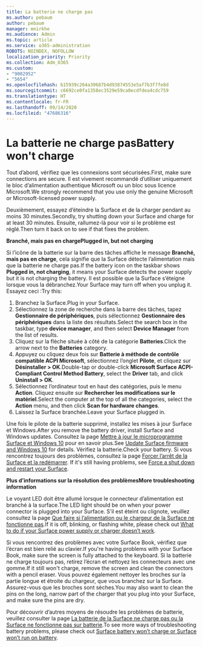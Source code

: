 ```yaml
---
title: La batterie ne charge pas
ms.author: pebaum
author: pebaum
manager: mnirkhe
ms.audience: Admin
ms.topic: article
ms.service: o365-administration
ROBOTS: NOINDEX, NOFOLLOW
localization_priority: Priority
ms.collection: Adm_O365
ms.custom:
- "9002952"
- "5654"
ms.openlocfilehash: b15939c264a39687b4d93874553e5af7b3f7fe8d
ms.sourcegitcommit: c6692ce0fa1358ec3529e59ca0ecdfdea4cdc759
ms.translationtype: HT
ms.contentlocale: fr-FR
ms.lasthandoff: 09/14/2020
ms.locfileid: "47686316"
---
```

# <a name="battery-wont-charge"></a><span data-ttu-id="687fe-102">La batterie ne charge pas</span><span class="sxs-lookup"><span data-stu-id="687fe-102">Battery won't charge</span></span>

<span data-ttu-id="687fe-103">Tout d’abord, vérifiez que les connexions sont sécurisées.</span><span class="sxs-lookup"><span data-stu-id="687fe-103">First, make sure connections are secure.</span></span> <span data-ttu-id="687fe-104">Il est vivement recommandé d’utiliser uniquement le bloc d’alimentation authentique Microsoft ou un bloc sous licence Microsoft.</span><span class="sxs-lookup"><span data-stu-id="687fe-104">We strongly recommend that you use only the genuine Microsoft or Microsoft-licensed power supply.</span></span>

<span data-ttu-id="687fe-105">Deuxièmement, essayez d’éteindre la Surface et de la charger pendant au moins 30 minutes.</span><span class="sxs-lookup"><span data-stu-id="687fe-105">Secondly, try shutting down your Surface and charge for at least 30 minutes.</span></span> <span data-ttu-id="687fe-106">Ensuite, rallumez-là pour voir si le problème est réglé.</span><span class="sxs-lookup"><span data-stu-id="687fe-106">Then turn it back on to see if that fixes the problem.</span></span>

<span data-ttu-id="687fe-107">**Branché, mais pas en charge**</span><span class="sxs-lookup"><span data-stu-id="687fe-107">**Plugged in, but not charging**</span></span>

<span data-ttu-id="687fe-108">Si l’icône de la batterie sur la barre des tâches affiche le message **Branché, mais pas en charge**, cela signifie que la Surface détecte l’alimentation mais que la batterie ne charge pas.</span><span class="sxs-lookup"><span data-stu-id="687fe-108">If the battery icon on the taskbar shows **Plugged in, not charging**, it means your Surface detects the power supply but it is not charging the battery.</span></span> <span data-ttu-id="687fe-109">Il est possible que la Surface s’éteigne lorsque vous la débranchez.</span><span class="sxs-lookup"><span data-stu-id="687fe-109">Your Surface may turn off when you unplug it.</span></span> <span data-ttu-id="687fe-110">Essayez ceci :</span><span class="sxs-lookup"><span data-stu-id="687fe-110">Try this:</span></span>

1. <span data-ttu-id="687fe-111">Branchez la Surface.</span><span class="sxs-lookup"><span data-stu-id="687fe-111">Plug in your Surface.</span></span>
2. <span data-ttu-id="687fe-112">Sélectionnez la zone de recherche dans la barre des tâches, tapez **Gestionnaire de périphériques**, puis sélectionnez **Gestionnaire des périphériques** dans la liste des résultats.</span><span class="sxs-lookup"><span data-stu-id="687fe-112">Select the search box in the taskbar, type **device manager**, and then select **Device Manager** from the list of results.</span></span>
3. <span data-ttu-id="687fe-113">Cliquez sur la flèche située à côté de la catégorie **Batteries**.</span><span class="sxs-lookup"><span data-stu-id="687fe-113">Click the arrow next to the **Batteries** category.</span></span>
4. <span data-ttu-id="687fe-114">Appuyez ou cliquez deux fois sur **Batterie à méthode de contrôle compatible ACPI Microsoft**, sélectionnez l’onglet **Pilote**, et cliquez sur **Désinstaller > OK**.</span><span class="sxs-lookup"><span data-stu-id="687fe-114">Double-tap or double-click **Microsoft Surface ACPI-Compliant Control Method Battery**, select the **Driver** tab, and click **Uninstall > OK**.</span></span>
5. <span data-ttu-id="687fe-115">Sélectionnez l’ordinateur tout en haut des catégories, puis le menu **Action**. Cliquez ensuite sur **Rechercher les modifications sur le matériel**.</span><span class="sxs-lookup"><span data-stu-id="687fe-115">Select the computer at the top of all the categories, select the **Action** menu, and then click **Scan for hardware changes**.</span></span>
6. <span data-ttu-id="687fe-116">Laissez la Surface branchée.</span><span class="sxs-lookup"><span data-stu-id="687fe-116">Leave your Surface plugged in.</span></span>

<span data-ttu-id="687fe-117">Une fois le pilote de la batterie supprimé, installez les mises à jour Surface et Windows.</span><span class="sxs-lookup"><span data-stu-id="687fe-117">After you remove the battery driver, install Surface and Windows updates.</span></span> <span data-ttu-id="687fe-118">Consultez la page [Mettre à jour le microprogramme Surface et Windows 10](https://support.microsoft.com/help/4023505) pour en savoir plus.</span><span class="sxs-lookup"><span data-stu-id="687fe-118">See [Update Surface firmware and Windows 10](https://support.microsoft.com/help/4023505) for details.</span></span> <span data-ttu-id="687fe-119">Vérifiez la batterie.</span><span class="sxs-lookup"><span data-stu-id="687fe-119">Check your battery.</span></span> <span data-ttu-id="687fe-120">Si vous rencontrez toujours des problèmes, consultez la page [Forcer l’arrêt de la Surface et la redémarrer](https://support.microsoft.com/help/4036280/surface-force-a-shut-down-and-restart-your-surface). </span><span class="sxs-lookup"><span data-stu-id="687fe-120">If it's still having problems, see [Force a shut down and restart your Surface](https://support.microsoft.com/help/4036280/surface-force-a-shut-down-and-restart-your-surface).</span></span>

<span data-ttu-id="687fe-121">**Plus d’informations sur la résolution des problèmes**</span><span class="sxs-lookup"><span data-stu-id="687fe-121">**More troubleshooting information**</span></span>

<span data-ttu-id="687fe-122">Le voyant LED doit être allumé lorsque le connecteur d’alimentation est branché à la surface.</span><span class="sxs-lookup"><span data-stu-id="687fe-122">The LED light should be on when your power connector is plugged into your Surface.</span></span> <span data-ttu-id="687fe-123">S’il est éteint ou clignote, veuillez consultez la page [Que faire si l’alimentation ou le chargeur de la Surface ne fonctionne pas](https://support.microsoft.com/help/4484763/surface-fix-issues-with-your-power-supply).</span><span class="sxs-lookup"><span data-stu-id="687fe-123">If it is off, blinking, or flashing white, please check out [What to do if your Surface power supply or charger doesn’t work](https://support.microsoft.com/help/4484763/surface-fix-issues-with-your-power-supply).</span></span> 

<span data-ttu-id="687fe-124">Si vous rencontrez des problèmes avec votre Surface Book, vérifiez que l’écran est bien relié au clavier.</span><span class="sxs-lookup"><span data-stu-id="687fe-124">If you're having problems with your Surface Book, make sure the screen is fully attached to the keyboard.</span></span> <span data-ttu-id="687fe-125">Si la batterie ne charge toujours pas, retirez l’écran et nettoyez les connecteurs avec une gomme.</span><span class="sxs-lookup"><span data-stu-id="687fe-125">If it still won't charge, remove the screen and clean the connectors with a pencil eraser.</span></span> <span data-ttu-id="687fe-126">Vous pouvez également nettoyer les broches sur la partie longue et étroite du chargeur, que vous branchez sur la Surface. Assurez-vous que les broches sont sèches.</span><span class="sxs-lookup"><span data-stu-id="687fe-126">You may also want to clean the pins on the long, narrow part of the charger that you plug into your Surface, and make sure the pins are dry.</span></span>

<span data-ttu-id="687fe-127">Pour découvrir d’autres moyens de résoudre les problèmes de batterie, veuillez consulter la page [La batterie de la Surface ne charge pas ou la Surface ne fonctionne pas sur batterie](https://support.microsoft.com/help/4023536/surface-surface-battery-wont-charge).</span><span class="sxs-lookup"><span data-stu-id="687fe-127">To see more ways of troubleshooting battery problems, please check out [Surface battery won’t charge or Surface won’t run on battery](https://support.microsoft.com/help/4023536/surface-surface-battery-wont-charge).</span></span>
